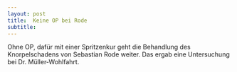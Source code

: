 ```yaml
---
layout: post
title:  Keine OP bei Rode
subtitle:  
---
```


Ohne OP, dafür mit einer Spritzenkur geht die Behandlung des Knorpelschadens von Sebastian Rode weiter. Das ergab eine Untersuchung bei Dr. Müller-Wohlfahrt.


